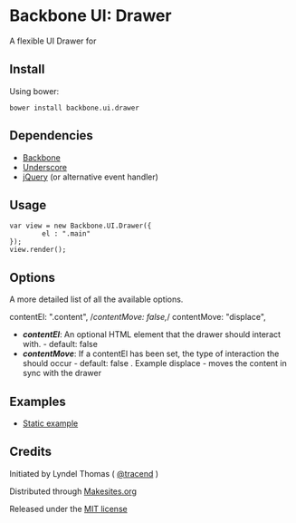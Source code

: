 # Backbone UI: Drawer

A flexible UI Drawer for 

## Install

Using bower:
```
bower install backbone.ui.drawer
```

## Dependencies

* [Backbone](http://backbonejs.org/)
* [Underscore](http://underscorejs.org/)
* [jQuery](http://jquery.com/) (or alternative event handler)

## Usage

```
var view = new Backbone.UI.Drawer({
		el : ".main"
});
view.render();
```


## Options

A more detailed list of all the available options.

contentEl: ".content",
			/*contentMove: false,*/
			contentMove: "displace",

* ***contentEl***: An optional HTML element that the drawer should interact with. - default: false
* ***contentMove***: If a contentEl has been set, the type of interaction the should occur - default: false . Example displace - moves the content in sync with the drawer


## Examples

* [Static example](http://rawgithub.com/backbone-ui/drawer/master/examples/static.html)


## Credits

Initiated by Lyndel Thomas ( [@tracend](http://github.com/ryndel) )

Distributed through [Makesites.org](http://makesites.org/)

Released under the [MIT license](http://makesites.org/licenses/MIT)

